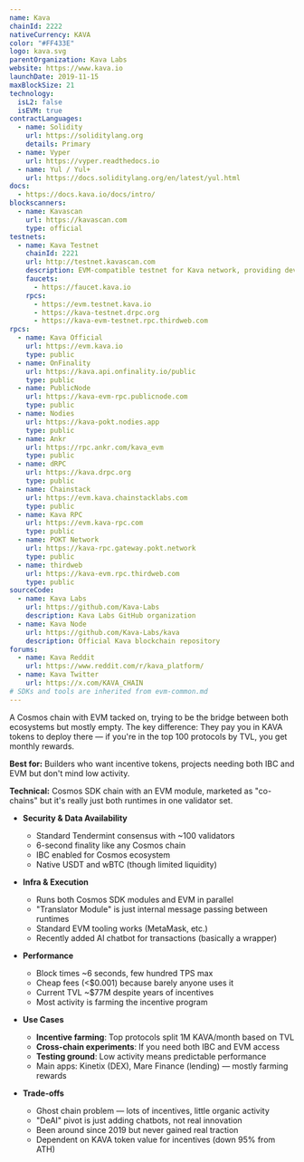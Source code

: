 ```yaml
---
name: Kava
chainId: 2222
nativeCurrency: KAVA
color: "#FF433E"
logo: kava.svg
parentOrganization: Kava Labs
website: https://www.kava.io
launchDate: 2019-11-15
maxBlockSize: 21
technology:
  isL2: false
  isEVM: true
contractLanguages:
  - name: Solidity
    url: https://soliditylang.org
    details: Primary
  - name: Vyper
    url: https://vyper.readthedocs.io
  - name: Yul / Yul+
    url: https://docs.soliditylang.org/en/latest/yul.html
docs:
  - https://docs.kava.io/docs/intro/
blockscanners:
  - name: Kavascan
    url: https://kavascan.com
    type: official
testnets:
  - name: Kava Testnet
    chainId: 2221
    url: http://testnet.kavascan.com
    description: EVM-compatible testnet for Kava network, providing development and testing environment.
    faucets:
      - https://faucet.kava.io
    rpcs:
      - https://evm.testnet.kava.io
      - https://kava-testnet.drpc.org
      - https://kava-evm-testnet.rpc.thirdweb.com
rpcs:
  - name: Kava Official
    url: https://evm.kava.io
    type: public
  - name: OnFinality
    url: https://kava.api.onfinality.io/public
    type: public
  - name: PublicNode
    url: https://kava-evm-rpc.publicnode.com
    type: public
  - name: Nodies
    url: https://kava-pokt.nodies.app
    type: public
  - name: Ankr
    url: https://rpc.ankr.com/kava_evm
    type: public
  - name: dRPC
    url: https://kava.drpc.org
    type: public
  - name: Chainstack
    url: https://evm.kava.chainstacklabs.com
    type: public
  - name: Kava RPC
    url: https://evm.kava-rpc.com
    type: public
  - name: POKT Network
    url: https://kava-rpc.gateway.pokt.network
    type: public
  - name: thirdweb
    url: https://kava-evm.rpc.thirdweb.com
    type: public
sourceCode:
  - name: Kava Labs
    url: https://github.com/Kava-Labs
    description: Kava Labs GitHub organization
  - name: Kava Node
    url: https://github.com/Kava-Labs/kava
    description: Official Kava blockchain repository
forums:
  - name: Kava Reddit
    url: https://www.reddit.com/r/kava_platform/
  - name: Kava Twitter
    url: https://x.com/KAVA_CHAIN
# SDKs and tools are inherited from evm-common.md
---
```


A Cosmos chain with EVM tacked on, trying to be the bridge between both ecosystems but mostly empty. The key difference: They pay you in KAVA tokens to deploy there — if you're in the top 100 protocols by TVL, you get monthly rewards.

**Best for:** Builders who want incentive tokens, projects needing both IBC and EVM but don't mind low activity.

**Technical:** Cosmos SDK chain with an EVM module, marketed as "co-chains" but it's really just both runtimes in one validator set.

- **Security & Data Availability**
  - Standard Tendermint consensus with ~100 validators
  - 6-second finality like any Cosmos chain
  - IBC enabled for Cosmos ecosystem
  - Native USDT and wBTC (though limited liquidity)

- **Infra & Execution**
  - Runs both Cosmos SDK modules and EVM in parallel
  - "Translator Module" is just internal message passing between runtimes
  - Standard EVM tooling works (MetaMask, etc.)
  - Recently added AI chatbot for transactions (basically a wrapper)

- **Performance**
  - Block times ~6 seconds, few hundred TPS max
  - Cheap fees (<$0.001) because barely anyone uses it
  - Current TVL ~$77M despite years of incentives
  - Most activity is farming the incentive program

- **Use Cases**
  - **Incentive farming**: Top protocols split 1M KAVA/month based on TVL
  - **Cross-chain experiments**: If you need both IBC and EVM access
  - **Testing ground**: Low activity means predictable performance
  - Main apps: Kinetix (DEX), Mare Finance (lending) — mostly farming rewards

- **Trade-offs**
  - Ghost chain problem — lots of incentives, little organic activity
  - "DeAI" pivot is just adding chatbots, not real innovation
  - Been around since 2019 but never gained real traction
  - Dependent on KAVA token value for incentives (down 95% from ATH)
